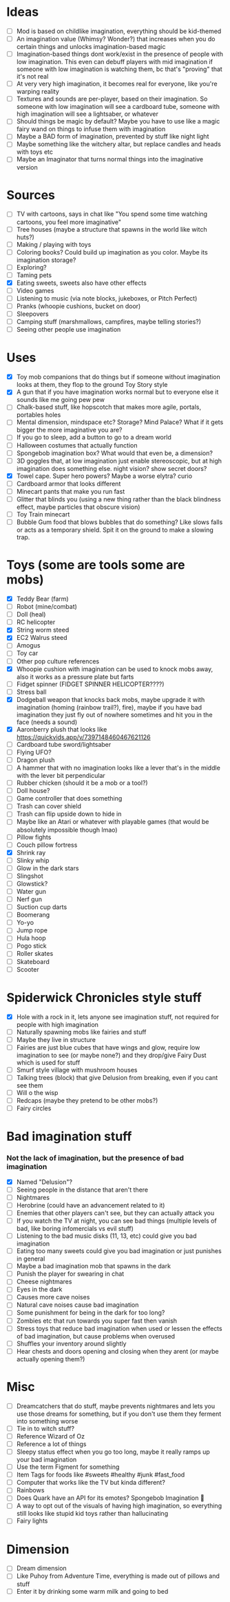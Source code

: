 # Ideas

- [ ] Mod is based on childlike imagination, everything should be kid-themed
- [ ] An imagination value (Whimsy? Wonder?) that increases when you do certain things and unlocks imagination-based
  magic
- [ ] Imagination-based things dont work/exist in the presence of people with low imagination. This even can debuff
  players with mid imagination if someone with low imagination is watching them, bc that's "proving" that it's not real
- [ ] At very very high imagination, it becomes real for everyone, like you're warping reality
- [ ] Textures and sounds are per-player, based on their imagination. So someone with low imagination will see a
  cardboard tube, someone with high imagination will see a lightsaber, or whatever
- [ ] Should things be magic by default? Maybe you have to use like a magic fairy wand on things to infuse them with
  imagination
- [ ] Maybe a BAD form of imagination, prevented by stuff like night light
- [ ] Maybe something like the witchery altar, but replace candles and heads with toys etc
- [ ] Maybe an Imaginator that turns normal things into the imaginative version

# Sources

- [ ] TV with cartoons, says in chat like "You spend some time watching cartoons, you feel more imaginative"
- [ ] Tree houses (maybe a structure that spawns in the world like witch huts?)
- [ ] Making / playing with toys
- [ ] Coloring books? Could build up imagination as you color. Maybe its imagination storage?
- [ ] Exploring?
- [ ] Taming pets
- [x] Eating sweets, sweets also have other effects
- [ ] Video games
- [ ] Listening to music (via note blocks, jukeboxes, or Pitch Perfect)
- [ ] Pranks (whoopie cushions, bucket on door)
- [ ] Sleepovers
- [ ] Camping stuff (marshmallows, campfires, maybe telling stories?)
- [ ] Seeing other people use imagination

# Uses

- [x]  Toy mob companions that do things but if someone without imagination looks at them, they flop to the ground Toy
  Story style
- [x]  A gun that if you have imagination works normal but to everyone else it sounds like me going pew pew
- [ ]  Chalk-based stuff, like hopscotch that makes more agile, portals, portables holes
- [ ]  Mental dimension, mindspace etc? Storage? Mind Palace? What if it gets bigger the more imaginative you are?
- [ ]  If you go to sleep, add a button to go to a dream world
- [ ]  Halloween costumes that actually function
- [ ]  Spongebob imagination box? What would that even be, a dimension?
- [ ]  3D goggles that, at low imagination just enable stereoscopic, but at high imagination does something else. night
  vision? show secret doors?
- [x]  Towel cape. Super hero powers? Maybe a worse elytra? curio
- [ ]  Cardboard armor that looks different
- [ ]  Minecart pants that make you run fast
- [ ]  Glitter that blinds you (using a new thing rather than the black blindness effect, maybe particles that obscure
  vision)
- [ ]  Toy Train minecart
- [ ]  Bubble Gum food that blows bubbles that do something? Like slows falls or acts as a temporary shield. Spit it on
  the ground to make a slowing trap.

# Toys (some are tools some are mobs)

- [x] Teddy Bear (farm)
- [ ] Robot (mine/combat)
- [ ] Doll (heal)
- [ ] RC helicopter
- [x] String worm steed
- [x] EC2 Walrus steed
- [ ] Amogus
- [ ] Toy car
- [ ] Other pop culture references
- [x] Whoopie cushion with imagination can be used to knock mobs away, also it works as a pressure plate but farts
- [ ] Fidget spinner (FIDGET SPINNER HELICOPTER????)
- [ ] Stress ball
- [x] Dodgeball weapon that knocks back mobs, maybe upgrade it with imagination (homing (rainbow trail?), fire), maybe
  if you have bad imagination they just fly out of nowhere sometimes and hit you in the face (needs a sound)
- [x] Aaronberry plush that looks like https://quickvids.app/v/7397148460467621126
- [ ] Cardboard tube sword/lightsaber
- [ ] Flying UFO?
- [ ] Dragon plush
- [ ] A hammer that with no imagination looks like a lever that's in the middle with the lever bit perpendicular
- [ ] Rubber chicken (should it be a mob or a tool?)
- [ ] Doll house?
- [ ] Game controller that does something
- [ ] Trash can cover shield
- [ ] Trash can flip upside down to hide in
- [ ] Maybe like an Atari or whatever with playable games (that would be absolutely impossible though lmao)
- [ ] Pillow fights
- [ ] Couch pillow fortress
- [x] Shrink ray
- [ ] Slinky whip
- [ ] Glow in the dark stars
- [ ] Slingshot
- [ ] Glowstick?
- [ ] Water gun
- [ ] Nerf gun
- [ ] Suction cup darts
- [ ] Boomerang
- [ ] Yo-yo
- [ ] Jump rope
- [ ] Hula hoop
- [ ] Pogo stick
- [ ] Roller skates
- [ ] Skateboard
- [ ] Scooter

# Spiderwick Chronicles style stuff

- [x] Hole with a rock in it, lets anyone see imagination stuff, not required for people with high imagination
- [ ] Naturally spawning mobs like fairies and stuff
- [ ] Maybe they live in structure
- [ ] Fairies are just blue cubes that have wings and glow, require low imagination to see (or maybe none?) and they
  drop/give Fairy Dust which is used for stuff
- [ ] Smurf style village with mushroom houses
- [ ] Talking trees (block) that give Delusion from breaking, even if you cant see them
- [ ] Will o the wisp
- [ ] Redcaps (maybe they pretend to be other mobs?)
- [ ] Fairy circles

# Bad imagination stuff

### Not the lack of imagination, but the presence of bad imagination

- [x] Named "Delusion"?
- [ ] Seeing people in the distance that aren't there
- [ ] Nightmares
- [ ] Herobrine (could have an advancement related to it)
- [ ] Enemies that other players can't see, but they can actually attack you
- [ ] If you watch the TV at night, you can see bad things (multiple levels of bad, like boring infomercials vs evil
  stuff)
- [ ] Listening to the bad music disks (11, 13, etc) could give you bad imagination
- [ ] Eating too many sweets could give you bad imagination or just punishes in general
- [ ] Maybe a bad imagination mob that spawns in the dark
- [ ] Punish the player for swearing in chat
- [ ] Cheese nightmares
- [ ] Eyes in the dark
- [ ] Causes more cave noises
- [ ] Natural cave noises cause bad imagination
- [ ] Some punishment for being in the dark for too long?
- [ ] Zombies etc that run towards you super fast then vanish
- [ ] Stress toys that reduce bad imagination when used or lessen the effects of bad imagination, but cause problems
  when overused
- [ ] Shuffles your inventory around slightly
- [ ] Hear chests and doors opening and closing when they arent (or maybe actually opening them?)

# Misc

- [ ] Dreamcatchers that do stuff, maybe prevents nightmares and lets you use those dreams for something, but if you
  don't use them they ferment into something worse
- [ ] Tie in to witch stuff?
- [ ] Reference Wizard of Oz
- [ ] Reference a lot of things
- [ ] Sleepy status effect when you go too long, maybe it really ramps up your bad imagination
- [ ] Use the term Figment for something
- [ ] Item Tags for foods like #sweets #healthy #junk #fast_food
- [ ] Computer that works like the TV but kinda different?
- [ ] Rainbows
- [ ] Does Quark have an API for its emotes? Spongebob Imagination 🌈
- [ ] A way to opt out of the visuals of having high imagination, so everything still looks like stupid kid toys rather
  than hallucinating
- [ ] Fairy lights

# Dimension
- [ ] Dream dimension
- [ ] Like Puhoy from Adventure Time, everything is made out of pillows and stuff
- [ ] Enter it by drinking some warm milk and going to bed